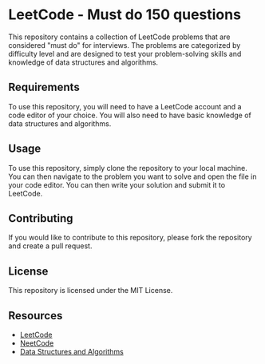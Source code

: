 
# LeetCode - Must do 150 questions

This repository contains a collection of LeetCode problems that are considered "must do" for interviews. The problems are categorized by difficulty level and are designed to test your problem-solving skills and knowledge of data structures and algorithms.

## Requirements

To use this repository, you will need to have a LeetCode account and a code editor of your choice. You will also need to have basic knowledge of data structures and algorithms.
## Usage

To use this repository, simply clone the repository to your local machine. You can then navigate to the problem you want to solve and open the file in your code editor. You can then write your solution and submit it to LeetCode.
## Contributing

If you would like to contribute to this repository, please fork the repository and create a pull request.
## License
This repository is licensed under the MIT License.

## Resources
* [LeetCode](URL_ADDRESScode.com/)
* [NeetCode](URL_ADDRESScode.com/)
* [Data Structures and Algorithms](https://www.geeksforgeeks.org/data-structures/)
